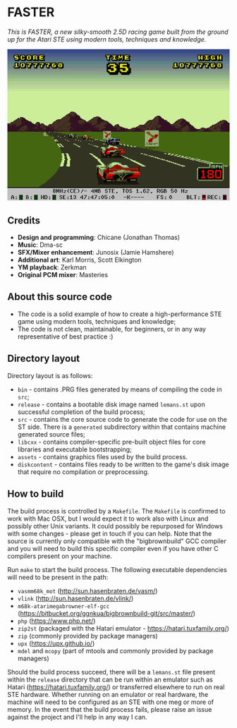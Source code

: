 # FASTER

_This is FASTER, a new silky-smooth 2.5D racing game built from the ground up for the Atari STE using modern tools, techniques and knowledge._

![Screenshot of current progress](https://github.com/jonathanopalise/le-mans-minigame/blob/main/screenshot.png)

## Credits

* **Design and programming**: Chicane (Jonathan Thomas)
* **Music**: Dma-sc
* **SFX/Mixer enhancement**: Junosix (Jamie Hamshere)
* **Additional art**: Karl Morris, Scott Elkington
* **YM playback**: Zerkman
* **Original PCM mixer**: Masteries 

## About this source code

* The code is a solid example of how to create a high-performance STE game using modern tools, techniques and knowledge;
* The code is not clean, maintainable, for beginners, or in any way representative of best practice :)

## Directory layout

Directory layout is as follows:

* `bin` - contains .PRG files generated by means of compiling the code in `src`;
* `release` - contains a bootable disk image named `lemans.st` upon successful completion of the build process;
* `src` - contains the core source code to generate the code for use on the ST side. There is a `generated` subdirectory within that contains machine generated source files;
* `libcxx` - contains compiler-specific pre-built object files for core libraries and executable bootstrapping;
* `assets` - contains graphics files used by the build process.
* `diskcontent` - contains files ready to be written to the game's disk image that require no compilation or preprocessing.

## How to build

The build process is controlled by a `Makefile`. The `Makefile` is confirmed to work with Mac OSX, but I would expect it to work also with Linux and possibly other Unix variants. It could possibly be repurposed for Windows with some changes - please get in touch if you can help. Note that the source is currently only compatible with the "bigbrownbuild" GCC compiler and you will need to build this specific compiler even if you have other C compilers present on your machine. 

Run `make` to start the build process. The following executable dependencies will need to be present in the path:

- `vasmm68k_mot` (http://sun.hasenbraten.de/vasm/)
- `vlink` (http://sun.hasenbraten.de/vlink/)
- `m68k-atarimegabrowner-elf-gcc` (https://bitbucket.org/ggnkua/bigbrownbuild-git/src/master/)
- `php` (https://www.php.net/)
- `zip2st` (packaged with the Hatari emulator - https://hatari.tuxfamily.org/)
- `zip` (commonly provided by package managers)
- `upx` (https://upx.github.io/)
- `mdel` and `mcopy` (part of mtools and commonly provided by package managers)

Should the build process succeed, there will be a `lemans.st` file present within the `release` directory that can be run within an emulator such as Hatari (https://hatari.tuxfamily.org/) or transferred elsewhere to run on real STE hardware. Whether running on an emulator or real hardware, the machine will need to be configured as an STE with one meg or more of memory. In the event that the build process fails, please raise an issue against the project and I'll help in any way I can.
